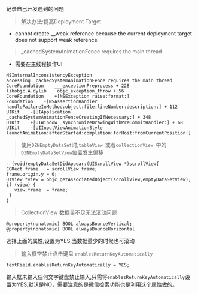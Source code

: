 记录自己开发遇到的问题
> 解决办法:提高Deployment Target 
* cannot create __weak reference because the current deployment target does not support weak reference

> _cachedSystemAnimationFence requires the main thread
 *  需要在主线程操作UI
 ```
 NSInternalInconsistencyException
 accessing _cachedSystemAnimationFence requires the main thread
 CoreFoundation    ___exceptionPreprocess + 228
 libobjc.A.dylib    objc_exception_throw + 56
 CoreFoundation    +[NSException raise:format:]
 Foundation    -[NSAssertionHandler handleFailureInMethod:object:file:lineNumber:description:] + 112
 UIKit    -[UIApplication _cachedSystemAnimationFenceCreatingIfNecessary:] + 348
 UIKit    +[UIWindow _synchronizeDrawingWithPreCommitHandler:] + 68
 UIKit    -[UIInputViewAnimationStyle launchAnimation:afterStarted:completion:forHost:fromCurrentPosition:]
 ```
> 使用`DZNEmptyDataSet`时,`tableView `或者`collectionView `中的`DZNEmptyDataSetView`位置发生偏移
```
- (void)emptyDataSetDidAppear:(UIScrollView *)scrollView{
CGRect frame   = scrollView.frame;
frame.origin.y = 0;
UIView *view = objc_getAssociatedObject(scrollView,emptyDataSetView);
if (view) {
   view.frame  = frame;
 }
}
```

> CollectionView 数据量不足无法滚动问题

`@property(nonatomic) BOOL alwaysBounceVertical;` <br>
`@property(nonatomic) BOOL alwaysBounceHorizontal`

选择上面的属性,设置为YES,当数据量少的时候也可滚动


>   输入框空禁止点击键盘  `enablesReturnKeyAutomatically`

```
textField.enablesReturnKeyAutomatically = YES;
```
 输入框未输入任何文字键盘禁止输入,只需将`enablesReturnKeyAutomatically`设置为YES,默认是NO，需要注意的是微信检索功能也是利用这个属性做的。


